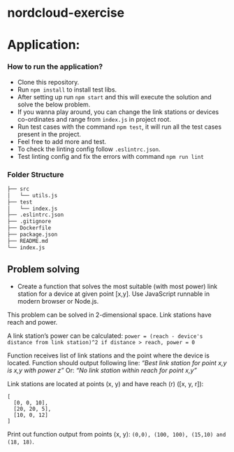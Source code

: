 # nordcloud-exercise

# Application:
### How to run the application?
- Clone this repository.
- Run `npm install` to install test libs.
- After setting up run `npm start` and this will execute the solution and solve the below problem.
- If you wanna play around, you can change the link stations or devices co-ordinates and range from `index.js` in project root.
- Run test cases with the command `npm test`, it will run all the test cases present in the project.
- Feel free to add more and test.
- To check the linting config follow `.eslintrc.json`.
- Test linting config and fix the errors with command `npm run lint`

### Folder Structure
```bash
├── src
│   └── utils.js
├── test
│   └── index.js
├── .eslintrc.json
├── .gitignore
├── Dockerfile
├── package.json
├── README.md
└── index.js
```

## Problem solving
- Create a function that solves the most suitable (with most power) link station for a device at given point [x,y]. 
Use JavaScript runnable in modern browser or Node.js.

This problem can be solved in 2-dimensional space. Link stations have reach and power.

A link station’s power can be calculated: 
`power = (reach - device's distance from link station)^2 if distance > reach, power = 0`

Function receives list of link stations and the point where the device is located.
Function should output following line:
_“Best link station for point x,y is x,y with power z”_
Or:
_“No link station within reach for point x,y”_

Link stations are located at points (x, y) and have reach (r) ([x, y, r]): 
```
[
  [0, 0, 10],
  [20, 20, 5],
  [10, 0, 12]
]
```
Print out function output from points (x, y): 
`(0,0), (100, 100), (15,10) and (18, 18)`.